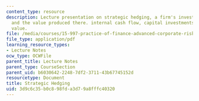 ```yaml
---
content_type: resource
description: Lecture presentation on strategic hedging, a firm's investment programs
  and the value produced there. internal cash flow, capital investments, and shareholder
  value.
file: /media/courses/15-997-practice-of-finance-advanced-corporate-risk-management-spring-2009/3d9c6c35b0c898fda3d79a8fffc40320_MIT15_997s09_lec04_3.pdf
file_type: application/pdf
learning_resource_types:
- Lecture Notes
ocw_type: OCWFile
parent_title: Lecture Notes
parent_type: CourseSection
parent_uid: b6030642-2248-7df2-3711-43b67745152d
resourcetype: Document
title: Strategic Hedging
uid: 3d9c6c35-b0c8-98fd-a3d7-9a8fffc40320
---
```

